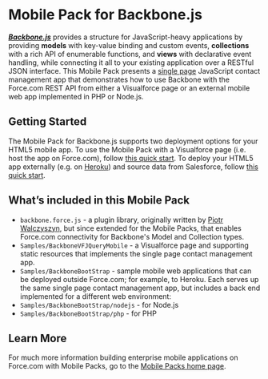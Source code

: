# Mobile Pack for Backbone.js

***[Backbone.js](http://backbonejs.org/)*** provides a structure for JavaScript-heavy applications by providing **models** with key-value binding and custom events, **collections** with a rich API of enumerable functions, and **views** with declarative event handling, while connecting it all to your existing application over a RESTful JSON interface. This Mobile Pack presents a [single page](http://en.wikipedia.org/wiki/Single-page_application) JavaScript contact management app that demonstrates how to use Backbone with the Force.com REST API from either a Visualforce page or an external mobile web app implemented in PHP or Node.js.

## Getting Started

The Mobile Pack for Backbone.js supports two deployment options for your HTML5 mobile app. To use the Mobile Pack with a Visualforce page (i.e. host the app on Force.com), follow [this quick start](https://events.developerforce.com/mobile/getting-started/html5#backbone). To deploy your HTML5 app externally (e.g. on [Heroku](http://www.heroku.com/)) and source data from Salesforce, follow [this quick start](https://events.developerforce.com/mobile/getting-started/html5#backbone-heroku).
 
## What’s included in this Mobile Pack

* `backbone.force.js` - a plugin library, originally written by [Piotr Walczyszyn](https://github.com/pwalczyszyn), but since extended for the Mobile Packs, that enables Force.com connectivity for Backbone's Model and Collection types.
* `Samples/BackboneVFJQueryMobile` - a Visualforce page and supporting static resources that implements the single page contact management app.
* `Samples/BackboneBootStrap` - sample mobile web applications that can be deployed outside Force.com; for example, to Heroku. Each serves up the same single page contact management app, but includes a back end implemented for a different web environment:
 * `Samples/BackboneBootStrap/nodejs` - for Node.js
 * `Samples/BackboneBootStrap/php` - for PHP
 
## Learn More

For much more information building enterprise mobile applications on Force.com with Mobile Packs, go to the [Mobile Packs home page](https://events.developerforce.com/mobile/services/mobile-packs).